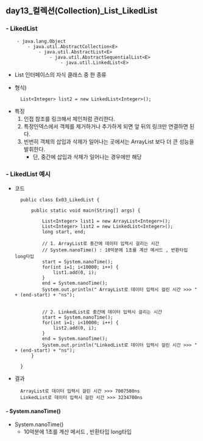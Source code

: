 ## day13_컬렉션(Collection)_List_LikedList

### - LikedList

        - java.lang.Object
            - java.util.AbstractCollection<E>
                - java.util.AbstractList<E>
                    - java.util.AbstractSequentialList<E>
                        - java.util.LinkedList<E>

- List 인터페이스의 자식 클래스 중 한 종류

- 형식) 
    
        List<Integer> list2 = new LinkedList<Integer>();

<!-- - 1 ,2, 3, 4, 5
    1은 2에 주소값이 할당
    2는 3에 주소값이 할당 -->

- 특징
	 1. 인접 참조를 링크해서 체인처럼 관리한다.
	 2. 특정인덱스에서 객체를 제거하거나 추가하게 되면 앞 뒤의 링크만 연결하면 된다.
	 3. 빈번히 객체의 삽입과 삭제가 일어나는 곳에서는 ArrayList 보다 더 큰 성능을 발휘한다.
		- 단, 중간에 삽입과 삭제가 일어나는 경우에만 해당

### - LikedList 예시
- 코드 

        public class Ex03_LikedList {

            public static void main(String[] args) {

                List<Integer> list1 = new ArrayList<Integer>();
                List<Integer> list2 = new LinkedList<Integer>();
                long start, end;
                
                // 1. ArrayList로 중간에 데이터 입력시 걸리는 시간
                // System.nanoTime() : 10억분에 1초를 계산 메서드 , 반환타입 long타입
                start = System.nanoTime();  
                for(int i=1; i<10000; i++) {
                    list1.add(0, i);
                }
                end = System.nanoTime(); 
                System.out.println(" ArrayList로 데이터 입력시 걸린 시간 >>> " + (end-start) + "ns");
                
                
                // 2. LinkedList로 중간에 데이터 입력시 걸리는 시간
                start = System.nanoTime();  
                for(int i=1; i<10000; i++) {
                    list2.add(0, i);
                }
                end = System.nanoTime(); 
                System.out.println("LinkedList로 데이터 입력시 걸린 시간 >>> " + (end-start) + "ns");
            }

        }

- 결과

        ArrayList로 데이터 입력시 걸린 시간 >>> 7007500ns
        LinkedList로 데이터 입력시 걸린 시간 >>> 3234700ns

#### - System.nanoTime()
- System.nanoTime() 
    - 10억분에 1초를 계산 메서드 , 반환타입 long타입